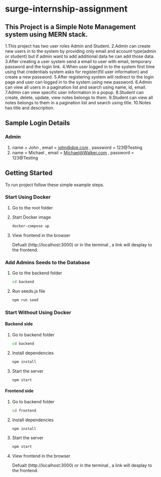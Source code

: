 # surge-internship-assignment
## This Project is a Simple Note Management system using MERN stack.

1.This project has two user roles Admin and Student.
2.Admin can create new users in to the system by providing only email and account type(admin or student) but if admin want to add additional data he can add those data.
3.After creating a user system send a email to user with email, temporary password and the login link.
4.When user logged in to the system first time using that credentials system asks for register(fill user information) and create a new password.
5.After registering system will redirect to the login page and user can logged in to the system using new password.
6.Admin can view all users in a pagination list and search using name, id, email.
7.Admin can view specific user information in a popup.
8.Student can create, delete, update, view notes belongs to them.
9.Student can view all notes belongs to them in a pagination list and search using title.
10.Notes has title and description.

## Sample Login Details

### Admin

1. name = John , email = john@doe.com , password = 123@Testing
2. name = Michael , email = Michael@Walker.com , password = 123@Testing

## Getting Started

To run project follow these simple example steps.

### Start Using Docker

1. Go to the root folder

2. Start Docker image
   ```sh
   docker-compose up
   ```

3. View frontend in the browser

   Defualt (http://localhost:3000) or in the terminal , a link will desplay to the frontend.


### Add Admins Seeds to the Database

1. Go to the backend folder
   ```sh
   cd backend
   ```

2. Run seeds.js file
   ```sh
   npm run seed
   ```

### Start Without Using Docker

#### Backend side

1. Go to backend folder
   ```sh
   cd backend
   ```
2. Install dependencies
   ```sh
   npm install
   ```
3. Start the server
   ```sh
   npm start
   ```

#### Frontend side

1. Go to backend folder
   ```sh
   cd frontend
   ```
2. Install dependencies
   ```sh
   npm install
   ```
3. Start the server
   ```sh
   npm start
   ```
4. View frontend in the browser

   Defualt (http://localhost:3000) or in the terminal , a link will desplay to the frontend.
